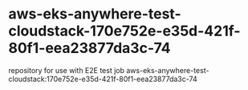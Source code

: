 # aws-eks-anywhere-test-cloudstack-170e752e-e35d-421f-80f1-eea23877da3c-74
repository for use with E2E test job aws-eks-anywhere-test-cloudstack:170e752e-e35d-421f-80f1-eea23877da3c-74
